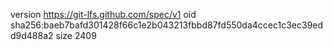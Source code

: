version https://git-lfs.github.com/spec/v1
oid sha256:baeb7bafd301428f66c1e2b043213fbbd87fd550da4ccec1c3ec39edd9d488a2
size 2409
